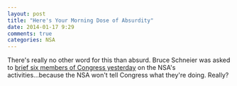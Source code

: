 ```yaml
---
layout: post
title: "Here's Your Morning Dose of Absurdity"
date: 2014-01-17 9:29
comments: true
categories: NSA
---
```



There's really no other word for this than absurd. Bruce Schneier was asked to [brief six members of Congress yesterday](https://www.schneier.com/blog/archives/2014/01/today_i_briefed.html) on the NSA's activities...because the NSA won't tell Congress what they're doing. Really?
